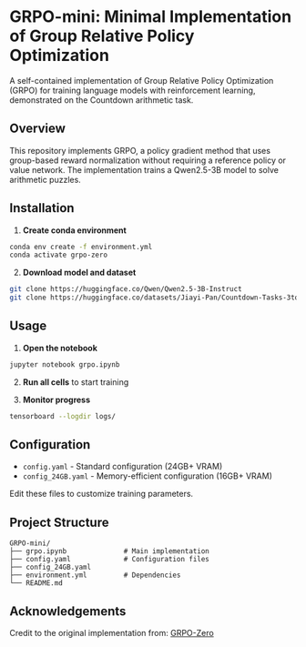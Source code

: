 # GRPO-mini: Minimal Implementation of Group Relative Policy Optimization

A self-contained implementation of Group Relative Policy Optimization (GRPO) for training language models with reinforcement learning, demonstrated on the Countdown arithmetic task.

## Overview

This repository implements GRPO, a policy gradient method that uses group-based reward normalization without requiring a reference policy or value network. The implementation trains a Qwen2.5-3B model to solve arithmetic puzzles.


## Installation

1. **Create conda environment**
```bash
conda env create -f environment.yml
conda activate grpo-zero
```

2. **Download model and dataset**
```bash
git clone https://huggingface.co/Qwen/Qwen2.5-3B-Instruct
git clone https://huggingface.co/datasets/Jiayi-Pan/Countdown-Tasks-3to4
```

## Usage

1. **Open the notebook**
```bash
jupyter notebook grpo.ipynb
```

2. **Run all cells** to start training

3. **Monitor progress**
```bash
tensorboard --logdir logs/
```

## Configuration

- `config.yaml` - Standard configuration (24GB+ VRAM)
- `config_24GB.yaml` - Memory-efficient configuration (16GB+ VRAM)

Edit these files to customize training parameters.

## Project Structure

```
GRPO-mini/
├── grpo.ipynb              # Main implementation
├── config.yaml             # Configuration files
├── config_24GB.yaml
├── environment.yml         # Dependencies
└── README.md
```

## Acknowledgements

Credit to the original implementation from: [GRPO-Zero](https://github.com/policy-gradient/GRPO-Zero)
